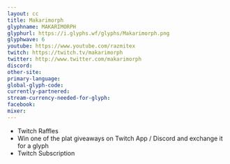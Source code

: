 ```yaml
---
layout: cc
title: Makarimorph
glyphname: MAKARIMORPH
glyphurl: https://i.glyphs.wf/glyphs/Makarimorph.png
glyphwave: 6
youtube: https://www.youtube.com/razmitex
twitch: https://twitch.tv/makarimorph
twitter: http://www.twitter.com/makarimorph
discord: 
other-site: 
primary-language: 
global-glyph-code: 
currently-partnered: 
stream-currency-needed-for-glyph: 
facebook: 
mixer: 
---
```

* Twitch Raffles
* Win one of the plat giveaways on Twitch App / Discord and exchange it for a glyph
* Twitch Subscription
